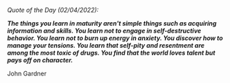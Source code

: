 *Quote of the Day (02/04/2022):*

_**The things you learn in maturity aren't simple things such as acquiring information and skills. You learn not to engage in self-destructive behavior. You learn not to burn up energy in anxiety. You discover how to manage your tensions. You learn that self-pity and resentment are among the most toxic of drugs. You find that the world loves talent but pays off on character.**_

John Gardner